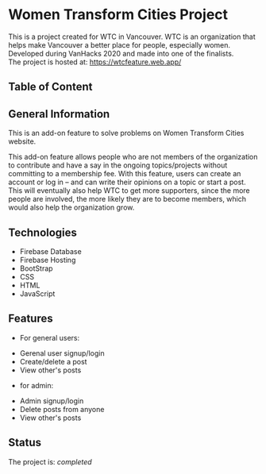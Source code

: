 # Women Transform Cities Project
This is a project created for WTC in Vancouver. WTC is an organization that helps make Vancouver a better place for people, especially women.
</br>
Developed during VanHacks 2020 and made into one of the finalists.
</br>
The project is hosted at: https://wtcfeature.web.app/

## Table of Content

## General Information
This is an add-on feature to solve problems on Women Transform Cities website.

This add-on feature allows people who are not members of the organization to contribute and have a say in the ongoing topics/projects without committing to a membership fee. With this feature, users can create an account or log in – and can write their opinions on a topic or start a post.
This will eventually also help WTC to get more supporters, since the more people are involved, the more likely they are to become members, which would also help the organization grow.

## Technologies
* Firebase Database
* Firebase Hosting
* BootStrap
* CSS
* HTML
* JavaScript

## Features
* For general users:
- Gerenal user signup/login
- Create/delete a post
- View other's posts
* for admin:
- Admin signup/login
- Delete posts from anyone
- View other's posts

## Status
The project is: _completed_

